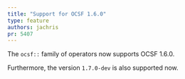 ```yaml
---
title: "Support for OCSF 1.6.0"
type: feature
authors: jachris
pr: 5407
---
```


The `ocsf::` family of operators now supports OCSF 1.6.0. 

Furthermore, the version `1.7.0-dev` is also supported now. 
